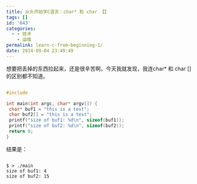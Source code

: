 ```yaml
---
title: 从头开始学C语言：char* 和 char 【】
tags: []
id: '643'
categories:
  - - 技术
    - 运维
permalink: learn-c-from-beginning-1/
date: 2014-09-04 23:49:49
---
```


想要把丢掉的东西捡起来，还是很辛苦啊，今天我就发现，我连char* 和 char []的区别都不知道。

```c

#include 

int main(int argc, char* argv[]) {
 char* buf1 = "this is a test";
 char buf2[] = "this is a test";
 printf("size of buf1: %d\n", sizeof(buf1));
 printf("size of buf2: %d\n", sizeof(buf2));
 return 0;
}

```

结果是：

```shell

$ > ./main
size of buf1: 4
size of buf2: 15

```